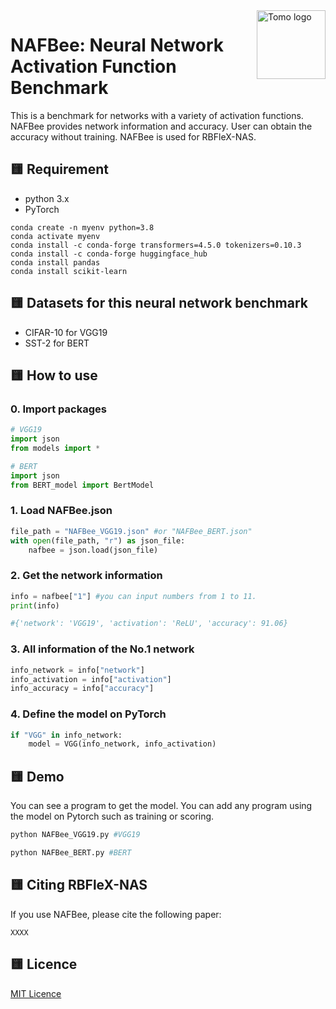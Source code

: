 <a href="https://istd.sutd.edu.sg/people/phd-students/tomomasa-yamasaki">
    <img src="https://github.com/tomomasayamasaki/LAXOR/blob/main/README/logo.png" alt="Tomo logo" title="Tomo" align="right" height="110" />
</a>

# NAFBee: Neural Network Activation Function Benchmark
This is a benchmark for networks with a variety of activation functions. NAFBee provides network information and accuracy. User can obtain the accuracy without training. NAFBee is used for RBFleX-NAS.

## 🟨 Requirement
- python 3.x
- PyTorch
```
conda create -n myenv python=3.8
conda activate myenv
conda install -c conda-forge transformers=4.5.0 tokenizers=0.10.3
conda install -c conda-forge huggingface_hub
conda install pandas
conda install scikit-learn
```

## 🟨 Datasets for this neural network benchmark
- CIFAR-10 for VGG19
- SST-2 for BERT

## 🟨 How to use
### 0. Import packages
```python
# VGG19
import json
from models import *
```
```python
# BERT
import json
from BERT_model import BertModel
```

### 1. Load NAFBee.json
```python
file_path = "NAFBee_VGG19.json" #or "NAFBee_BERT.json"
with open(file_path, "r") as json_file:
    nafbee = json.load(json_file)
```

### 2. Get the network information
```python
info = nafbee["1"] #you can input numbers from 1 to 11.
print(info)

#{'network': 'VGG19', 'activation': 'ReLU', 'accuracy': 91.06}
```
### 3. All information of the No.1 network
```python
info_network = info["network"]
info_activation = info["activation"]
info_accuracy = info["accuracy"]
```

### 4. Define the model on PyTorch
```python
if "VGG" in info_network:
    model = VGG(info_network, info_activation)
```

## 🟨 Demo
You can see a program to get the model. You can add any program using the model on Pytorch such as training or scoring.
```python
python NAFBee_VGG19.py #VGG19
```
```python
python NAFBee_BERT.py #BERT
```

## 🟨 Citing RBFleX-NAS
If you use NAFBee, please cite the following paper:
```
XXXX
```

## 🟨 Licence
[MIT Licence](https://en.wikipedia.org/wiki/MIT_License)
